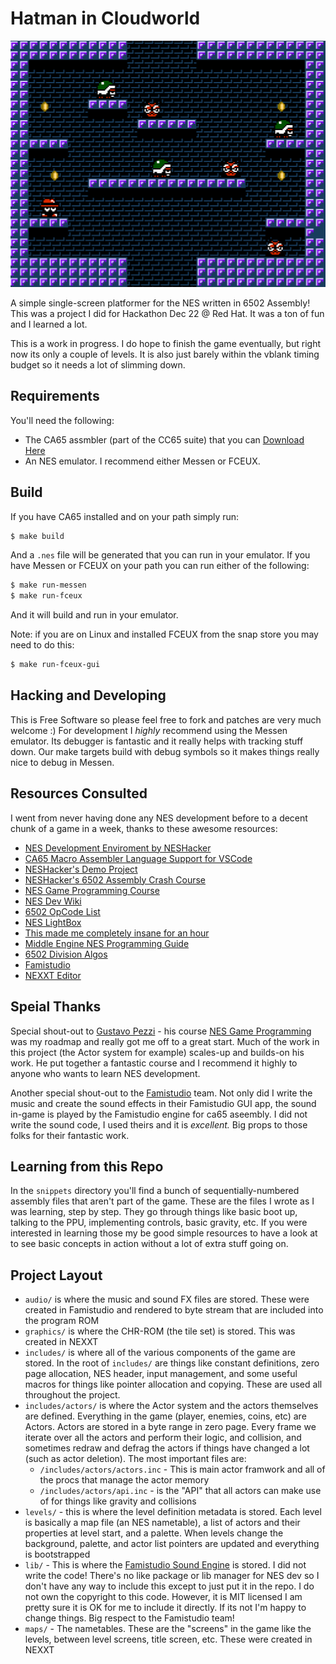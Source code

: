 # Hatman in Cloudworld

![Game Screenshot](.github/hatman.png "a title")

A simple single-screen platformer for the NES written in 6502 Assembly! This was a project I did for Hackathon Dec 22 @ Red Hat. It was a ton of fun and I learned a lot.

This is a work in progress. I do hope to finish the game eventually, but right now its only a couple of levels. It is also just barely within the vblank timing budget so it needs a lot of slimming down.

## Requirements
You'll need the following:
* The CA65 assmbler (part of the CC65 suite) that you can [Download Here](https://cc65.github.io/getting-started.html)
* An NES emulator. I recommend either Messen or FCEUX.

## Build
If you have CA65 installed and on your path simply run:

```bash
$ make build
```

And a `.nes` file will be generated that you can run in your emulator. If you have Messen or FCEUX on your path you can run either of the following:

```bash
$ make run-messen
$ make run-fceux
```

And it will build and run in your emulator.

Note: if you are on Linux and installed FCEUX from the snap store you may need to do this:

```bash
$ make run-fceux-gui
```

## Hacking and Developing
This is Free Software so please feel free to fork and patches are very much welcome :) For development I *highly* recommend using the Messen emulator. Its debugger is fantastic and it really helps with tracking stuff down. Our make targets build with debug symbols so it makes things really nice to debug in Messen.

## Resources Consulted
I went from never having done any NES development before to a decent chunk of a game in a week, thanks to these awesome resources:

* [NES Development Enviroment by NESHacker](https://www.youtube.com/watch?v=RtY5FV5TrIU)
* [CA65 Macro Assembler Language Support for VSCode](https://github.com/tlgkccampbell/code-ca65)
* [NESHacker's Demo Project](https://github.com/NesHacker/DevEnvironmentDemo)
* [NESHacker's 6502 Assembly Crash Course](https://www.youtube.com/playlist?list=PLgvDB6LWam2WvoFvh8tlUqbqw92qWM0aP)
* [NES Game Programming Course](https://courses.pikuma.com/courses/take/nes-game-programming-tutorial)
* [NES Dev Wiki](https://www.nesdev.org/wiki/Nesdev_Wiki)
* [6502 OpCode List](http://www.6502.org/tutorials/6502opcodes.html)
* [NES LightBox](https://famicom.party/neslightbox/)
* [This made me completely insane for an hour](https://yeahexp.com/why-in-mos-6502-does-the-sbc-subtract-2-instead-of-1-the-first-time/)
* [Middle Engine NES Programming Guide](https://www.middle-engine.com/blog/posts/2020/06/23/programming-the-nes-the-6502-in-detail)
* [6502 Division Algos](https://mdfs.net/Info/Comp/6502/ProgTips/6502Divide)
* [Famistudio](https://github.com/BleuBleu/FamiStudio)
* [NEXXT Editor](https://frankengraphics.itch.io/nexxt)

## Speial Thanks

Special shout-out to [Gustavo Pezzi](https://github.com/gustavopezzi) - his course [NES Game Programming](https://courses.pikuma.com/courses/take/nes-game-programming-tutorial) was my roadmap and really got me off to a great start. Much of the work in this project (the Actor system for example) scales-up and builds-on his work. He put together a fantastic course and I recommend it highly to anyone who wants to learn NES development.

Another special shout-out to the [Famistudio](https://github.com/BleuBleu/FamiStudio) team. Not only did I write the music and create the sound effects in their Famistudio GUI app, the sound in-game is played by the Famistudio engine for ca65 aseembly. I did not write the sound code, I used theirs and it is *excellent.* Big props to those folks for their fantastic work.

## Learning from this Repo
In the `snippets` directory you'll find a bunch of sequentially-numbered assembly files that aren't part of the game. These are the files I wrote as I was learning, step by step. They go through things like basic boot up, talking to the PPU, implementing controls, basic gravity, etc. If you were interested in learning those my be good simple resources to have a look at to see basic concepts in action without a lot of extra stuff going on.

## Project Layout
* `audio/` is where the music and sound FX files are stored. These were created in Famistudio and rendered to byte stream that are included into the program ROM
* `graphics/` is where the CHR-ROM (the tile set) is stored. This was created in NEXXT
* `includes/` is where all of the various components of the game are stored. In the root of `includes/` are things like constant definitions, zero page allocation, NES header, input management, and some useful macros for things like pointer allocation and copying. These are used all throughout the project.
* `includes/actors/` is where the Actor system and the actors themselves are defined. Everything in the game (player, enemies, coins, etc) are Actors. Actors are stored in a byte range in zero page. Every frame we iterate over all the actors and perform their logic, and collision, and sometimes redraw and defrag the actors if things have changed a lot (such as actor deletion). The most important files are:
    * `/includes/actors/actors.inc` - This is main actor framwork and all of the procs that manage the actor memory
    * `/includes/actors/api.inc` - is the "API" that all actors can make use of for things like gravity and collisions
* `levels/` - this is where the level definition metadata is stored. Each level is basically a map file (an NES nametable), a list of actors and their properties at level start, and a palette. When levels change the background, palette, and actor list pointers are updated and everything is bootstrapped
* `lib/` - This is where the [Famistudio Sound Engine](https://github.com/BleuBleu/FamiStudio) is stored. I did not write the code! There's no like package or lib manager for NES dev so I don't have any way to include this except to just put it in the repo. I do not own the copyright to this code. However, it is MIT licensed I am pretty sure it is OK for me to include it directly. If its not I'm happy to change things. Big respect to the Famistudio team!
* `maps/` - The nametables. These are the "screens" in the game like the levels, between level screens, title screen, etc. These were created in NEXXT